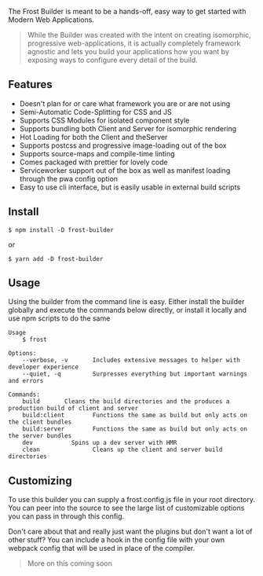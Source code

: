 The Frost Builder is meant to be a hands-off, easy way to get started with Modern Web Applications.

> While the Builder was created with the intent on creating isomorphic, progressive web-applications, it is actually completely framework agnostic and lets you build your applications how you want by exposing ways to configure every detail of the build.

## Features

- Doesn't plan for or care what framework you are or are not using
- Semi-Automatic Code-Splitting for CSS and JS
- Supports CSS Modules for isolated component style
- Supports bundling both Client and Server for isomorphic rendering
- Hot Loading for both the Client and theServer
- Supports postcss and progressive image-loading out of the box
- Supports source-maps and compile-time linting
- Comes packaged with prettier for lovely code
- Serviceworker support out of the box as well as manifest loading through the pwa config option
- Easy to use cli interface, but is easily usable in external build scripts

## Install
```console
$ npm install -D frost-builder
```

or
```console
$ yarn add -D frost-builder
```

## Usage

Using the builder from the command line is easy. Either install the builder globally and execute the commands below directly, or install it locally and use npm scripts to do the same

```
Usage
	$ frost

Options:
	--verbose, -v  		Includes extensive messages to helper with developer experience
	--quiet, -q  		Surpresses everything but important warnings and errors

Commands:
    build  		Cleans the build directories and the produces a production build of client and server
    build:client        Functions the same as build but only acts on the client bundles
    build:server        Functions the same as build but only acts on the server bundles
    dev           Spins up a dev server with HMR
    clean               Cleans up the client and server build directories
```

## Customizing

To use this builder you can supply a frost.config.js file in your root directory. You can peer into the source to see the large list of customizable options you can pass in through this config.

Don't care about that and really just want the plugins but don't want a lot of other stuff? You can include a hook in the config file with your own webpack config that will be used in place of the compiler.

> More on this coming soon
